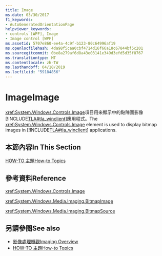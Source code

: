 ```yaml
---
title: Image
ms.date: 03/30/2017
f1_keywords:
- AutoGeneratedOrientationPage
helpviewer_keywords:
- controls [WPF], Image
- Image control [WPF]
ms.assetid: 5707e860-ee4a-4c9f-b123-80c64996af19
ms.openlocfilehash: 4da98f5caa0cbf4714d16f66a18c67844bf5c201
ms.sourcegitcommit: 0be8a279af6d8a43e03141e349d3efd5d35f8767
ms.translationtype: MT
ms.contentlocale: zh-TW
ms.lasthandoff: 04/18/2019
ms.locfileid: "59184856"
---
```

# <a name="image"></a><span data-ttu-id="c0e90-102">Image</span><span class="sxs-lookup"><span data-stu-id="c0e90-102">Image</span></span>
<span data-ttu-id="c0e90-103"><xref:System.Windows.Controls.Image>項目用來顯示中的點陣圖影像[!INCLUDE[TLA#tla_winclient](../../../../includes/tlasharptla-winclient-md.md)]應用程式。</span><span class="sxs-lookup"><span data-stu-id="c0e90-103">The <xref:System.Windows.Controls.Image> element is used to display bitmap images in [!INCLUDE[TLA#tla_winclient](../../../../includes/tlasharptla-winclient-md.md)] applications.</span></span>  
  
## <a name="in-this-section"></a><span data-ttu-id="c0e90-104">本節內容</span><span class="sxs-lookup"><span data-stu-id="c0e90-104">In This Section</span></span>  
 [<span data-ttu-id="c0e90-105">HOW-TO 主題</span><span class="sxs-lookup"><span data-stu-id="c0e90-105">How-to Topics</span></span>](image-how-to-topics.md)  
  
## <a name="reference"></a><span data-ttu-id="c0e90-106">參考資料</span><span class="sxs-lookup"><span data-stu-id="c0e90-106">Reference</span></span>  
 <xref:System.Windows.Controls.Image>  
  
 <xref:System.Windows.Media.Imaging.BitmapImage>  
  
 <xref:System.Windows.Media.Imaging.BitmapSource>  
  
## <a name="see-also"></a><span data-ttu-id="c0e90-107">另請參閱</span><span class="sxs-lookup"><span data-stu-id="c0e90-107">See also</span></span>

- [<span data-ttu-id="c0e90-108">影像處理概觀</span><span class="sxs-lookup"><span data-stu-id="c0e90-108">Imaging Overview</span></span>](../graphics-multimedia/imaging-overview.md)
- [<span data-ttu-id="c0e90-109">HOW-TO 主題</span><span class="sxs-lookup"><span data-stu-id="c0e90-109">How-to Topics</span></span>](../graphics-multimedia/imaging-how-to-topics.md)
